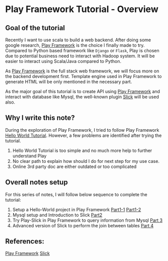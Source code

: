 # Play Framework Tutorial - Overview

## Goal of the tutorial

Recently I want to use scala to build a web backend. After doing some google research, [Play Framework](https://www.playframework.com/documentation/2.7.x/ScalaHome) is the choice I finally made to try. Compared to Python based framework like `Django` or `Flask`, Play is chosen due to potential business need to interact with Hadoop system. It will be easier to interact using Scala/Java compared to Python. 

As [Play Framework](https://www.playframework.com/documentation/2.7.x/ScalaHome) is the full stack web framework, we will focus more on the backend development first. Template engine used in Play Framework to generate HTML will be only mentioned in the necessary part. 

As the major goal of this tutorial is to create API using [Play Framework](https://www.playframework.com/documentation/2.7.x/ScalaHome) and interact with database like Mysql, the well-known plugin  [Slick](http://scala-slick.org/docs/) will be used also. 

## Why I write this note?
During the exploration of Play Framework, I tried to follow Play Framework [Hello World Tutorial](https://www.playframework.com/documentation/2.7.x/HelloWorldTutorial). However, a few problems are identified after trying the tutorial. 

1. Hello World Tutorial is too simple and no much more help to further understand Play
2. No clear path to explain how should I do for next step for my use case.
3. Online 3rd party doc are either outdated or too complicated

## Overall notes setup
For this series of notes, I will follow below sequence to complete the tutorial:
1. Setup a Hello-World project in Play Framework [Part1-1](/doc/2.%20Play%20Framework%20Tutorial%20-%20Part%201-1%20-%20Hello%20World.md) [Part1-2](/doc/3.%20Play%20Framework%20Tutorial%20-%20Part%201-2%20-%20Hello%20World.md)
2. Mysql setup and Introduction to Slick [Part2](/doc/4.%20Play%20Framework%20Tutorial%20-%20Part%202%20-%20Mysql%20Setup.md)
3. Try Play-Slick in Play Framework to query information from Mysql [Part 3](/doc/5.%20Play%20Framework%20Tutorial%20-%20Part%203%20-%20Play-Slick%20Testing.md)
4. Advanced version of Slick to perform the join between tables [Part 4](/doc/6.%20Play%20Framework%20Tutorial%20-%20Part%204%20-%20Play-Slick%20Join%20Query.md)


## References:
[Play Framework](https://www.playframework.com/documentation/2.7.x/ScalaHome)
[Slick](http://scala-slick.org/docs/)
